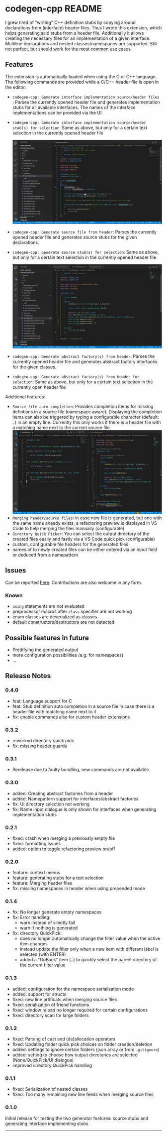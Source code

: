 # codegen-cpp README

I grew tired of "writing" C++ definition stubs by copying around declarations from (interface) header files. Thus I wrote this extension, which helps generating said stubs from a header file. Additionally it allows creating the necessary files for an implementation of a given interface. Multiline declarations and nested classes/namespaces are supported.
Still not perfect, but should work for the most common use cases.

## Features

The extension is automatically loaded when using the C or C++ language.
The following commands are provided while a C/C++ header file is open in the editor:

- `codegen-cpp: Generate interface implementation source/header files` : Parses the currently opened header file and generates implementation stubs for all available interfaces. The names of the interface implementations can be provided via the UI.
- `codegen-cpp: Generate interface implementation source/header stub(s) for selection`: Same as above, but only for a certain text selection in the currently opened header file

  ![](./docu/showcase_generate_interface_impl_stubs.gif)

- `codegen-cpp: Generate source file from header`: Parses the currently opened header file and generates source stubs for the given declarations.
- `codegen-cpp: Generate source stub(s) for selection`: Same as above, but only for a certain text selection in the currently opened header file

  ![](./docu/showcase_merge_source_files.gif)

- `codegen-cpp: Generate abstract factory(s) from header`: Parses the currently opened header file and generates abstract factory interfaces for the given classes.
- `codegen-cpp: Generate abstract factory(s) from header for selection`: Same as above, but only for a certain text selection in the currently open header file

Additional features:

- `Source file auto completion`: Provides completion items for missing defintions in a source file (namespace aware). Displaying the completion items can also be triggered by typing a configurable character (default: `.`) in an empty line. Currently this only works if there is a header file with a matching name next to the current source file.
  ![](./docu/showcase_source_file_autocompletion.gif)
- `Merging header/source files`: in case new file is generated, but one with the same name already exists, a refactoring preview is displayed in VS Code to help merging the files manually (configurable)
- `Directory Quick Picker`: You can select the output directory of the created files easily and fastly via a VS Code quick pick (configurable)
- custom, configurable file headers for the generated files
- names of to newly created files can be either entered via an input field or deduced from a namepattern

## Issues

Can be reported [here](https://github.com/HerrFroehlich/vscode_cpp_codegen/issues). Contributions are also welcome in any form.

### Known

- `using` statements are not evaluated
- preprocessor macros after `class` specifier are not working
- enum classes are deserialized as classes
- default constructors/destructors are not detected

## Possible features in future

- Prettifying the generated output
- more configuration possibilities (e.g. for namespaces)
- ...

## Release Notes

### 0.4.0

- feat: Language support for C
- feat: Stub definition auto completion in a source file in case there is a header file with matching name next to it
- fix: enable commands also for custom header extensions

### 0.3.2

- reworked directory quick pick
- fix: missing header guards

### 0.3.1

- Rerelease due to faulty bundling, new commands are not available

### 0.3.0

- added: Creating abstract factories from a header
- added: Namepattern support for interfaces/abstract factories
- fix: UI directory selection not working
- fix: Name input dialogue is only shown for interfaces when generating implementation stubs

### 0.2.1

- fixed: crash when merging a previously empty file
- fixed: formatting issues
- added: option to toggle refactoring preview on/off

### 0.2.0

- feature: context menus
- feature: generating stubs for a text selection
- feature: Merging header files
- fix: missing namespaces in header when using prepended mode

### 0.1.4

- fix: No longer generate empty namespaces
- fix: Error handling:
  - warn instead of silently fail
  - warn if nothing is generated
- fix: directory QuickPick:
  - does no longer automatically change the filter value when the active item changes
  - instead update the filter only when a new item with different label is selected (with ENTER)
  - added a "GoBack" item (..) to quickly select the parent directory of the current filter value

### 0.1.3

- added: configuration for the namespace serialization mode
- added: support for structs
- fixed: new line artificats when merging source files
- fixed: serialization of friend functions
- fixed: window reload no longer required for certain configurations
- fixed: directory scan for large folders

### 0.1.2

- fixed: Parsing of cast and (de)allocation operators
- fixed: Updating folder quick pick choices on folder creation/deletion
- added: settings to ignore certain folders (json array or from `.gitignore`)
- added: setting to choose how output directories are selected (None/QuickPick/UI dialogue)
- improved directory QuickPick handling

### 0.1.1

- fixed: Serialization of nested classes
- fixed: Too many remaining new line feeds when merging source files

### 0.1.0

Initial release for testing the two generator features: source stubs and generating interface implementing stubs

---
